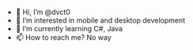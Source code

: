 - 👋 Hi, I’m @dvct0
- 👀 I’m interested in mobile and desktop development
- 🌱 I’m currently learning C#, Java 
- 📫 How to reach me? No way
<!--- 💞️ I’m looking to collaborate on ...-->


<!---
dvct0/dvct0 is a ✨ special ✨ repository because its `README.md` (this file) appears on your GitHub profile.
You can click the Preview link to take a look at your changes.
--->
